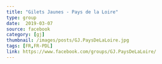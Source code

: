 ```yaml
---
title: "Gilets Jaunes - Pays de la Loire"
type: group
date:  2019-03-07
source: facebook
category: [gj]
thumbnail: /images/posts/GJ.PaysDeLaLoire.jpg
tags: [FR,FR-PDL]
link: https://www.facebook.com/groups/GJ.PaysDeLaLoire/
---
```

